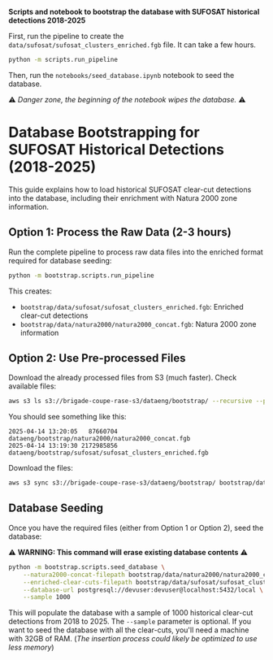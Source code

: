 **Scripts and notebook to bootstrap the database with SUFOSAT historical detections 2018-2025**

First, run the pipeline to create the `data/sufosat/sufosat_clusters_enriched.fgb` file.
It can take a few hours.

```bash
python -m scripts.run_pipeline
```

Then, run the `notebooks/seed_database.ipynb` notebook to seed the database.

⚠️ _Danger zone, the beginning of the notebook wipes the database._ ⚠️

# Database Bootstrapping for SUFOSAT Historical Detections (2018-2025)

This guide explains how to load historical SUFOSAT clear-cut detections into the database, including their enrichment with Natura 2000 zone information.

## Option 1: Process the Raw Data (2-3 hours)

Run the complete pipeline to process raw data files into the enriched format required for database seeding:

```bash
python -m bootstrap.scripts.run_pipeline
```

This creates:

- `bootstrap/data/sufosat/sufosat_clusters_enriched.fgb`: Enriched clear-cut detections
- `bootstrap/data/natura2000/natura2000_concat.fgb`: Natura 2000 zone information

## Option 2: Use Pre-processed Files

Download the already processed files from S3 (much faster).
Check available files:

```bash
aws s3 ls s3://brigade-coupe-rase-s3/dataeng/bootstrap/ --recursive --profile d4g-s13-brigade-coupes-rases
```

You should see something like this:

```
2025-04-14 13:20:05   87660704 dataeng/bootstrap/natura2000/natura2000_concat.fgb
2025-04-14 13:19:30 2172985856 dataeng/bootstrap/sufosat/sufosat_clusters_enriched.fgb
```

Download the files:

```bash
aws s3 sync s3://brigade-coupe-rase-s3/dataeng/bootstrap/ bootstrap/data/ --exact-timestamps --profile d4g-s13-brigade-coupes-rases
```

## Database Seeding

Once you have the required files (either from Option 1 or Option 2), seed the database:

⚠️ **WARNING: This command will erase existing database contents** ⚠️

```bash
python -m bootstrap.scripts.seed_database \
    --natura2000-concat-filepath bootstrap/data/natura2000/natura2000_concat.fgb \
    --enriched-clear-cuts-filepath bootstrap/data/sufosat/sufosat_clusters_enriched.fgb \
    --database-url postgresql://devuser:devuser@localhost:5432/local \
    --sample 1000
```

This will populate the database with a sample of 1000 historical clear-cut detections from 2018 to 2025.
The `--sample` parameter is optional.
If you want to seed the database with all the clear-cuts, you'll need a machine with 32GB of RAM. (_The insertion process could likely be optimized to use less memory_)
